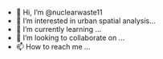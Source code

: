 - 👋 Hi, I’m @nuclearwaste11
- 👀 I’m interested in urban spatial analysis...
- 🌱 I’m currently learning ...
- 💞️ I’m looking to collaborate on ...
- 📫 How to reach me ...

<!---
nuclearwaste11/nuclearwaste11 is a ✨ special ✨ repository because its `README.md` (this file) appears on your GitHub profile.
You can click the Preview link to take a look at your changes.
--->
